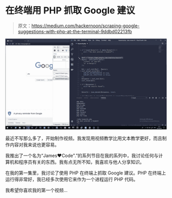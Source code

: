 # 在终端用 PHP 抓取 Google 建议

> 原文：<https://medium.com/hackernoon/scraping-google-suggestions-with-php-at-the-terminal-9ddbd02213fb>

![](img/29439782c7dfe2eab86aa4ff3a71151f.png)

最近不写那么多了，开始制作视频。我发现用视频教学比用文本教学更好，而且制作内容对我来说也更容易。

我推出了一个名为“James❤Code".”的系列节目在我的系列中，我讨论任何与计算机和程序员有关的东西。我有点无所不知，我喜欢与他人分享知识。

在我的第一集里，我讨论了使用 PHP 在终端上抓取 Google 建议。PHP 在终端上运行得非常好，我已经多次使用它来作为一个进程运行 PHP 代码。

我希望你喜欢我的第一个视频…
